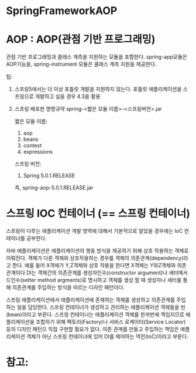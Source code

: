 # SpringFrameworkAOP

# AOP : AOP(관점 기반 프로그래밍)
관점 기반 프로그래밍과 클래스 계측을 지원하는 모듈을 포함한다. spring-app모듈은 AOP기능을, spring-instrument 모듈은 클래스 계측 지원을 제공한다.

팁: 
1. 스프링5에서는 더 이상 포틀릿 개발을 지원하지 않는다. 포틀릿 애플리케이션을 스프링으로 개발하고 싶을 경우 4.3을 활용
2. 스프링 배포판 명명규약
   spring-<짧은 모듈 이름>-<스프링버전>.jar
   
   짧은 모듈 이름:
   1) aop
   2) beans
   3) context
   4) expressions
   
   스프링 버전:
   1) Spring 5.0.1.RELEASE
   
   즉, spring-aop-5.0.1.RELEASE.jar
   
   
# 스프링 IOC 컨테이너 (== 스프링 컨테이너)

스프링이 다루는 애플리케이션 개발 영역에 대해서 기본적으로 알았을 경우에는 IoC 컨테이너를 공부한다.

자바 애플리케이션은 애플리케이션의 행동 방식을 제공하기 위해 상호 작용하는 객체로 이뤄진다. 객체가 다른 객체와 상호작용하는 경우를 객체의 의존관계(dependency)라고 한다. 예를 들어 X객체가 Y,Z객체와 상호 작용을 한다면 X객체는 Y와Z객체와 의존관계이다 DI는 객체간의 의존관계를 생성자인수(constructor argument)나 세터메서드인수(setter method argments)로 명시하고 객체를 생성 할 때 생성자나 세터를 통해 의존관계를 주입하는 방식을 따르는 디자인 패턴이다.

스프링 애플리케이션에서 애플리케이션에 존재하는 객체를 생성하고 의존관계를 주입하는 일을 담당한다. 스프링 컨테이너가 생성하고 관리하는 애플리케이션 객체들을 빈(bean)이라고 부른다.
스프링 컨테이너는 애플리케이션 객체를 한꺼번에 책임지므로 애플리케이션을 조합하기 위해 팩토리(Factory)나 서비스 로케이터(Service Locator) 등의 디자인 패턴으 직접 구현할 필요가 없다. 
의존 관계를 만들고 주입하는 책임은 애플리케이션 객체가 아닌 스프링 컨테이너에 있어 DI를 제어하는 역전(IoC)이라고 부른다.



# 참고:


